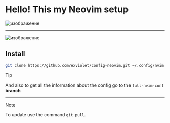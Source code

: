 # Hello! This my Neovim setup 

![изображение](https://github.com/user-attachments/assets/d38284c1-bd4e-4da1-b4ed-fc01d567b2d1)

---

![изображение](https://github.com/user-attachments/assets/76d96ec7-aac5-4211-8319-9e2eaa7dad62)

## Install

```bash
git clone https://github.com/exviolet/config-neovim.git ~/.config/nvim
```

> [!TIP]
> And also to get all the information about the config go to the `full-nvim-conf` **branch**

---

> [!NOTE]
> To update use the command `git pull`.

